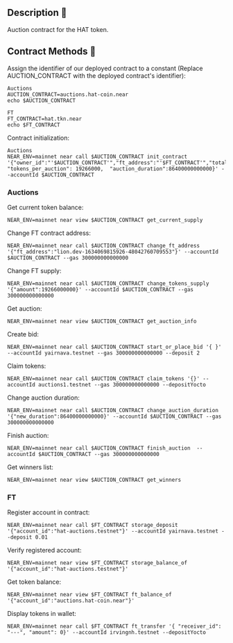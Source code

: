 ## Description 📄

Auction contract for the HAT token.

## Contract Methods 🚀

Assign the identifier of our deployed contract to a constant (Replace AUCTION_CONTRACT with the deployed contract's identifier):
 
    Auctions
    AUCTION_CONTRACT=auctions.hat-coin.near
    echo $AUCTION_CONTRACT

    FT
    FT_CONTRACT=hat.tkn.near
    echo $FT_CONTRACT

Contract initialization:

    Auctions
    NEAR_ENV=mainnet near call $AUCTION_CONTRACT init_contract '{"owner_id":"'$AUCTION_CONTRACT'","ft_address":"'$FT_CONTRACT'","total_supply":19266000000, "tokens_per_auction": 19266000,  "auction_duration":86400000000000}' --accountId $AUCTION_CONTRACT

### Auctions

Get current token balance:

    NEAR_ENV=mainnet near view $AUCTION_CONTRACT get_current_supply

Change FT contract address:

    NEAR_ENV=mainnet near call $AUCTION_CONTRACT change_ft_address '{"ft_address":"lion.dev-1634069815926-48042760709553"}' --accountId $AUCTION_CONTRACT --gas 300000000000000

Change FT supply:

    NEAR_ENV=mainnet near call $AUCTION_CONTRACT change_tokens_supply '{"amount":19266000000}' --accountId $AUCTION_CONTRACT --gas 300000000000000

Get auction:

    NEAR_ENV=mainnet near view $AUCTION_CONTRACT get_auction_info

Create bid:

    NEAR_ENV=mainnet near call $AUCTION_CONTRACT start_or_place_bid '{ }' --accountId yairnava.testnet --gas 300000000000000 --deposit 2

Claim tokens:

    NEAR_ENV=mainnet near call $AUCTION_CONTRACT claim_tokens '{}' --accountId auctions1.testnet --gas 300000000000000 --depositYocto

Change auction duration:

    NEAR_ENV=mainnet near call $AUCTION_CONTRACT change_auction_duration '{"new_duration":86400000000000}' --accountId $AUCTION_CONTRACT --gas 300000000000000

Finish auction:

    NEAR_ENV=mainnet near call $AUCTION_CONTRACT finish_auction  --accountId $AUCTION_CONTRACT --gas 300000000000000

Get winners list:

    NEAR_ENV=mainnet near view $AUCTION_CONTRACT get_winners

### FT

Register account in contract:

    NEAR_ENV=mainnet near call $FT_CONTRACT storage_deposit '{"account_id":"hat-auctions.testnet"}' --accountId yairnava.testnet --deposit 0.01

Verify registered account:
    
    NEAR_ENV=mainnet near view $FT_CONTRACT storage_balance_of '{"account_id":"hat-auctions.testnet"}'

Get token balance:

    NEAR_ENV=mainnet near view $FT_CONTRACT ft_balance_of '{"account_id":"auctions.hat-coin.near"}'

Display tokens in wallet:

    NEAR_ENV=mainnet near call $FT_CONTRACT ft_transfer '{ "receiver_id": "---", "amount": 0}' --accountId irvingnh.testnet --depositYocto
